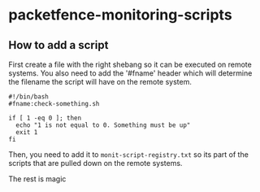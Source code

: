 # packetfence-monitoring-scripts

## How to add a script

First create a file with the right shebang so it can be executed on remote systems. You also need to add the '#fname' header which will determine the filename the script will have on the remote system.

```
#!/bin/bash
#fname:check-something.sh

if [ 1 -eq 0 ]; then
  echo "1 is not equal to 0. Something must be up"
  exit 1
fi
```

Then, you need to add it to `monit-script-registry.txt` so its part of the scripts that are pulled down on the remote systems.

The rest is magic
